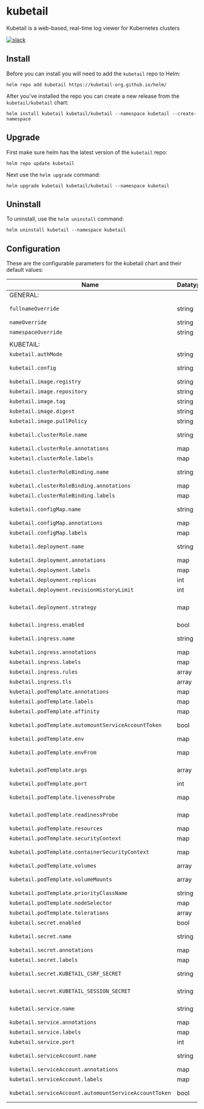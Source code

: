 # kubetail

Kubetail is a web-based, real-time log viewer for Kubernetes clusters

[![slack](https://img.shields.io/badge/Slack-Join%20Our%20Community-364954?logo=slack&labelColor=4D1C51)](https://join.slack.com/t/kubetail/shared_invite/zt-2cq01cbm8-e1kbLT3EmcLPpHSeoFYm1w)

## Install

Before you can install you will need to add the `kubetail` repo to Helm:

```console
helm repo add kubetail https://kubetail-org.github.io/helm/
```

After you've installed the repo you can create a new release from the `kubetail/kubetail` chart:

```console
helm install kubetail kubetail/kubetail --namespace kubetail --create-namespace
```

## Upgrade

First make sure helm has the latest version of the `kubetail` repo:

```console
helm repo update kubetail
```

Next use the `helm upgrade` command:

```console
helm upgrade kubetail kubetail/kubetail --namespace kubetail
```

## Uninstall

To uninstall, use the `helm uninstall` command:

```console
helm uninstall kubetail --namespace kubetail
```

## Configuration

These are the configurable parameters for the kubetail chart and their default values:

| Name                                                   | Datatype | Description                                    | Default                   |
| ------------------------------------------------------ | -------- | ---------------------------------------------- | ------------------------- |
| GENERAL:                                               |          |                                                |                           |
| `fullnameOverride`                                     | string   | Override the chart's computed fullname         | null                      |
| `nameOverride`                                         | string   | Override chart's name                          | null                      |
| `namespaceOverride`                                    | string   | Override release's namespace                   | null                      |
|                                                        |          |                                                |                           |
| KUBETAIL:                                              |          |                                                |                           |
| `kubetail.authMode`                                    | string   | Auth mode (token, cluster, local)              | "cluster"                 |
| `kubetail.config`                                      | string   | Kubetail dashboard config contents             | *See values.yaml*         |
| `kubetail.image.registry`                              | string   | Image registry                                 | docker.io                 |
| `kubetail.image.repository`                            | string   | Image repository                               | kubetail/kubetail         |
| `kubetail.image.tag`                                   | string   | Override chart's appVersion                    | null                      |
| `kubetail.image.digest`                                | string   | Override image tag                             | null                      |
| `kubetail.image.pullPolicy`                            | string   | Kubernetes image pull policy                   | "IfNotPresent"            |
| `kubetail.clusterRole.name`                            | string   | Override chart's computed fullname             | null                      |
| `kubetail.clusterRole.annotations`                     | map      | Additional annotations                         | {}                        |
| `kubetail.clusterRole.labels`                          | map      | Additional labels                              | {}                        |
| `kubetail.clusterRoleBinding.name`                     | string   | Override chart's computed fullname             | null                      |
| `kubetail.clusterRoleBinding.annotations`              | map      | Additional annotations                         | {}                        |
| `kubetail.clusterRoleBinding.labels`                   | map      | Additional labels                              | {}                        |
| `kubetail.configMap.name`                              | string   | Override chart's computed fullname             | null                      |
| `kubetail.configMap.annotations`                       | map      | Additional annotations                         | {}                        |
| `kubetail.configMap.labels`                            | map      | Additional labels                              | {}                        |
| `kubetail.deployment.name`                             | string   | Override chart's computed fullname             | null                      |
| `kubetail.deployment.annotations`                      | map      | Additional annotations                         | {}                        |
| `kubetail.deployment.labels`                           | map      | Additional labels                              | {}                        |
| `kubetail.deployment.replicas`                         | int      | Number of replicas                             | 1                         |
| `kubetail.deployment.revisionHistoryLimit`             | int      | Revision history limit                         | 5                         |
| `kubetail.deployment.strategy`                         | map      | Deployment strategy                            | { type: "RollingUpdate" } |
| `kubetail.ingress.enabled`                             | bool     | If true, add Ingress resource                  | false                     |
| `kubetail.ingress.name`                                | string   | Override chart's computed fullname             | null                      |
| `kubetail.ingress.annotations`                         | map      | Additional annotations                         | {}                        |
| `kubetail.ingress.labels`                              | map      | Additional labels                              | {}                        |
| `kubetail.ingress.rules`                               | array    | Ingress rules array                            | []                        |
| `kubetail.ingress.tls`                                 | array    | Ingress tls array                              | []                        |
| `kubetail.podTemplate.annotations`                     | map      | Additional annotations                         | {}                        |
| `kubetail.podTemplate.labels`                          | map      | Additional labels                              | {}                        |
| `kubetail.podTemplate.affinity`                        | map      | Pod affinity                                   | {}                        |
| `kubetail.podTemplate.automountServiceAccountToken`    | bool     | Pod automountServiceAccountToken               | true                      |
| `kubetail.podTemplate.env`                             | map      | Kubetail container additional env              | {}                        |
| `kubetail.podTemplate.envFrom`                         | map      | Kubetail container additional envFrom          | {}                        |
| `kubetail.podTemplate.args`                            | array    | Kubetail container additional args             | []                        |
| `kubetail.podTemplate.port`                            | int      | Kubetail container port                        | 4000                      |
| `kubetail.podTemplate.livenessProbe`                   | map      | Kubetail container livenessProbe               | *See values.yaml*         |
| `kubetail.podTemplate.readinessProbe`                  | map      | Kubetail container readinessProbe              | *See values.yaml*         |
| `kubetail.podTemplate.resources`                       | map      | Kubetail container resources                   | {}                        |
| `kubetail.podTemplate.securityContext`                 | map      | Pod securityContext                            | *See values.yaml*         |
| `kubetail.podTemplate.containerSecurityContext`        | map      | Kubetail container securityContext             | *See values.yaml*         |
| `kubetail.podTemplate.volumes`                         | array    | Pod volumes                                    | []                        |
| `kubetail.podTemplate.volumeMounts`                    | array    | Kubetail container volumeMounts                | []                        |
| `kubetail.podTemplate.priorityClassName`               | string   | Pod priorityClassName                          | null                      |
| `kubetail.podTemplate.nodeSelector`                    | map      | Pod node selector                              | {}                        |
| `kubetail.podTemplate.tolerations`                     | array    | Pod tolerations                                | []                        |
| `kubetail.secret.enabled`                              | bool     | If true, add Secret resource                   | true                      |
| `kubetail.secret.name`                                 | string   | Override chart's computed fullname             | null                      |
| `kubetail.secret.annotations`                          | map      | Additional annotations                         | {}                        |
| `kubetail.secret.labels`                               | map      | Additional labels                              | {}                        |
| `kubetail.secret.KUBETAIL_CSRF_SECRET`                 | string   | Base64 csrf secret (auto-generated if null)    | null                      |
| `kubetail.secret.KUBETAIL_SESSION_SECRET`              | string   | Base64 session secret (auto-generated if null) | null                      |
| `kubetail.service.name`                                | string   | Override chart's computed fullname             | null                      |
| `kubetail.service.annotations`                         | map      | Additional annotations                         | {}                        |
| `kubetail.service.labels`                              | map      | Additional labels                              | {}                        |
| `kubetail.service.port`                                | int      | Service port number                            | 80                        |
| `kubetail.serviceAccount.name`                         | string   | Override chart's computed fullname             | null                      |
| `kubetail.serviceAccount.annotations`                  | map      | Additional annotations                         | {}                        |
| `kubetail.serviceAccount.labels`                       | map      | Additional labels                              | {}                        |
| `kubetail.serviceAccount.automountServiceAccountToken` | bool     | Service account automountServiceAccountToken   | true                      |
